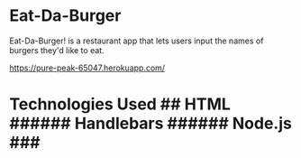 # Eat-Da-Burger
Eat-Da-Burger! is a restaurant app that lets users input the names of burgers they'd like to eat.

 https://pure-peak-65047.herokuapp.com/
 
 <h1>Technologies Used
 ## HTML
 ###### Handlebars
 ###### Node.js
 ###
 
 
